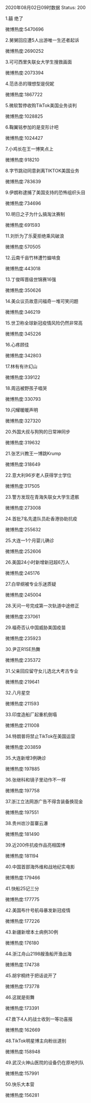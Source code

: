 2020年08月02日09时数据
Status: 200

1.囍 绝了

微博热度:5470696

2.舅舅回应遭5人出游唯一生还者起诉

微博热度:2690252

3.可可西里失联女大学生搜救画面

微博热度:2073394

4.范丞丞的理想型是倪妮

微博热度:1867722

5.微软暂停收购TikTok美国业务谈判

微博热度:1028825

6.鞠翼铭参加的是变形计吧

微博热度:1024427

7.小鸡长在王一博笑点上

微博热度:918210

8.字节跳动同意剥离TIKTOK美国业务

微博热度:783639

9.伊朗称逮捕了美国支持的恐怖组织头目

微博热度:734696

10.明日之子为什么搞淘汰赛制

微博热度:691593

11.刘忻为了乐夏拒绝乘风破浪

微博热度:570505

12.云南千亩竹林遭竹蝗啃食

微博热度:443018

13.丁俊晖晋级世锦赛16强

微博热度:350626

14.美众议员故意问福奇一堆可笑问题

微博热度:346219

15.世卫称全球新冠疫情风险仍然非常高

微博热度:345226

16.心疼顾佳

微博热度:342803

17.林有有许幻山

微博热度:339122

18.周迅被野孩子唱哭

微博热度:330793

19.闪耀暖暖声明

微博热度:327320

20.外国大叔与狗狗的日常神同步

微博热度:319632

21.张艺兴教王一博跳Krump

微博热度:318649

22.意大利96岁老人获得学士学位

微博热度:317505

23.警方发现在青海失联女大学生遗骸

微博热度:273008

24.首批7名先遣队员赴香港协助抗疫

微博热度:255632

25.大连一1个月婴儿确诊

微博热度:252606

26.美国24小时新增新冠超6万人

微博热度:245176

27.白举纲被专业乐迷质疑

微博热度:245004

28.天问一号完成第一次轨道中途修正

微博热度:237061

29.福奇否认中国威胁美国疫苗

微博热度:235923

30.尹正R1SE热舞

微博热度:235372

31.父亲回应留守女儿选北大考古专业

微博热度:219641

32.八月星空

微博热度:211593

33.印度造船厂起重机倒塌

微博热度:211008

34.特朗普将禁止TikTok在美国运营

微博热度:203859

35.大连新增3例确诊

微博热度:197885

36.张继科和镜子里动作不一样

微博热度:197758

37.浙江立法网游广告不得含装备换现金

微博热度:197551

38.贵州岜沙苗寨云瀑

微博热度:181490

39.近200件抗疫作品亮相国博

微博热度:181194

40.中国首部海外维和战地纪实电影

微博热度:179466

41.快船25记三分

微博热度:177775

42.美国布什号航母暴发新冠疫情

微博热度:177226

43.新疆新增本土病例30例

微博热度:176180

44.浙江舟山2198艘渔船开渔出海

微博热度:174738

45.胡宇桐终于把话说开了

微博热度:173778

46.这就是街舞

微博热度:173391

47.救下4人的战士收到一等功喜报

微博热度:162669

48.TikTok明星博主向粉丝道别

微博热度:158948

49.武汉火神山医院的设备仍在原地列队

微博热度:157991

50.快乐大本营

微博热度:156281

